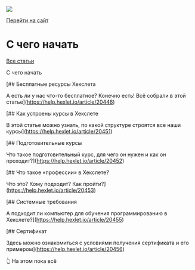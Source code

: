 [![](https://files.carrotquest.app/knowledge-bases-images/logos/64033/1726575914708-nb7xvabz.png)](../index.html)

[Перейти на сайт](https://ru.hexlet.io)

# С чего начать

[Все статьи](../index.html)

С чего начать

[## Бесплатные ресурсы Хекслета

А есть ли у нас что-то бесплатное? Конечно есть! Всё собрали в этой статье](https://help.hexlet.io/article/20446)

[## Как устроены курсы в Хекслете

В этой статье можно узнать, по какой структуре строятся все наши курсы](https://help.hexlet.io/article/20451)

[## Подготовительные курсы

Что такое подготовительный курс, для чего он нужен и как он проходит?](https://help.hexlet.io/article/20452)

[## Что такое «профессии» в Хекслете?

Что это? Кому подходит? Как пройти?](https://help.hexlet.io/article/20453)

[## Системные требования

А подходит ли компьютер для обучения программированию в Хекслете?](https://help.hexlet.io/article/20455)

[## Сертификат

Здесь можно ознакомиться с условиями получения сертификата и его примером](https://help.hexlet.io/article/20456)

👆 На этом пока всё